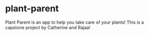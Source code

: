 # plant-parent
Plant Parent is an app to help you take care of your plants! This is a capstone project by Catherine and Rajaa!
